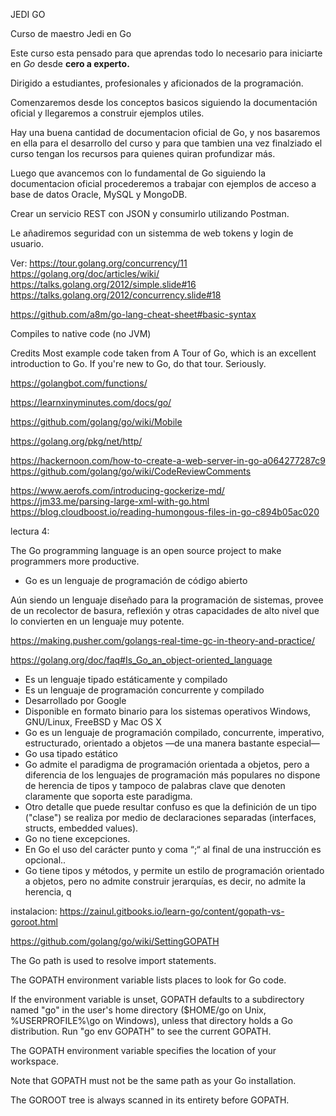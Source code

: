 JEDI GO

Curso de maestro Jedi en Go

Este curso esta pensado para que aprendas todo lo necesario para iniciarte en *Go* desde **cero a experto.**

Dirigido a estudiantes, profesionales y aficionados de la programación.

Comenzaremos desde los conceptos basicos siguiendo la documentación oficial y llegaremos a construir ejemplos utiles.




Hay una buena cantidad de documentacion oficial de Go, y nos basaremos en ella para el desarrollo del curso y para que tambien una vez finalziado el curso tengan los recursos para quienes quiran profundizar más.

Luego que avancemos con lo fundamental de Go siguiendo la documentacion oficial procederemos a trabajar con ejemplos de acceso a base de datos Oracle, MySQL y MongoDB.

Crear un servicio REST con JSON y consumirlo utilizando Postman.

Le añadiremos seguridad con un sistemma de web tokens y login de usuario.




Ver: https://tour.golang.org/concurrency/11
https://golang.org/doc/articles/wiki/
https://talks.golang.org/2012/simple.slide#16
https://talks.golang.org/2012/concurrency.slide#18

https://github.com/a8m/go-lang-cheat-sheet#basic-syntax

Compiles to native code (no JVM)

Credits
Most example code taken from A Tour of Go, which is an excellent introduction to Go. If you're new to Go, do that tour. Seriously.

https://golangbot.com/functions/

https://learnxinyminutes.com/docs/go/

https://github.com/golang/go/wiki/Mobile

https://golang.org/pkg/net/http/

https://hackernoon.com/how-to-create-a-web-server-in-go-a064277287c9
https://github.com/golang/go/wiki/CodeReviewComments



https://www.aerofs.com/introducing-gockerize-md/
https://jm33.me/parsing-large-xml-with-go.html
https://blog.cloudboost.io/reading-humongous-files-in-go-c894b05ac020









lectura 4:

The Go programming language is an open source project to make programmers more productive.

- Go es un lenguaje de programación de código abierto

Aún siendo un lenguaje diseñado para la programación de sistemas, provee de un recolector de basura, reflexión y otras capacidades de alto nivel que lo convierten en un lenguaje muy potente.

https://making.pusher.com/golangs-real-time-gc-in-theory-and-practice/

https://golang.org/doc/faq#Is_Go_an_object-oriented_language


- Es un lenguaje tipado estáticamente y compilado
- Es un lenguaje de programación concurrente y compilado
- Desarrollado por Google
- Disponible en formato binario para los sistemas operativos Windows, GNU/Linux, FreeBSD y Mac OS X
- Go es un lenguaje de programación compilado, concurrente, imperativo, estructurado, orientado a objetos —de una manera bastante especial—
- Go usa tipado estático
- Go admite el paradigma de programación orientada a objetos, pero a diferencia de los lenguajes de programación más populares no dispone de herencia de tipos y tampoco de palabras clave que denoten claramente que soporta este paradigma.
- Otro detalle que puede resultar confuso es que la definición de un tipo ("clase") se realiza por medio de declaraciones separadas (interfaces, structs, embedded values).
- Go no tiene excepciones.
- En Go el uso del carácter punto y coma “;“ al final de una instrucción es opcional..
- Go tiene tipos y métodos, y permite un estilo de programación orientado a objetos, pero no admite construir jerarquías, es decir, no admite la herencia, q




instalacion:
https://zainul.gitbooks.io/learn-go/content/gopath-vs-goroot.html

https://github.com/golang/go/wiki/SettingGOPATH

The Go path is used to resolve import statements.

The GOPATH environment variable lists places to look for Go code.

 If the environment variable is unset, GOPATH defaults to a subdirectory named "go" in the user's home directory ($HOME/go on Unix, %USERPROFILE%\go on Windows), unless that directory holds a Go distribution. Run "go env GOPATH" to see the current GOPATH.

 The GOPATH environment variable specifies the location of your workspace.

 Note that GOPATH must not be the same path as your Go installation.

 The GOROOT tree is always scanned in its entirety before GOPATH.
